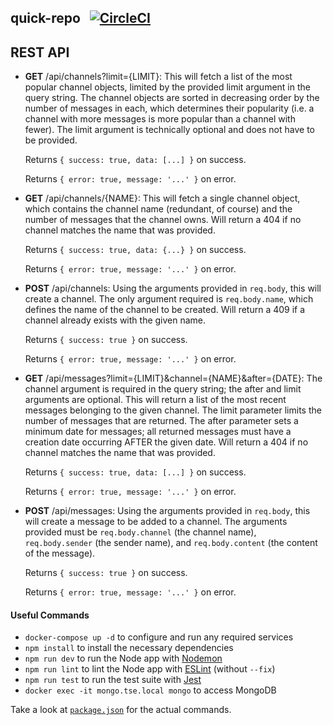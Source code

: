 ## quick-repo &nbsp; [![CircleCI](https://circleci.com/gh/sumeet-bansal/quick-repo/tree/master.svg?style=svg)](https://circleci.com/gh/sumeet-bansal/quick-repo/tree/master)



## REST API

* __GET__ /api/channels?limit={LIMIT}: This will fetch a list of the most popular channel objects, limited
  by the provided limit argument in the query string. The channel objects are sorted in decreasing order
  by the number of messages in each, which determines their popularity (i.e. a channel with more messages
  is more popular than a channel with fewer). The limit argument is technically optional and does not have
  to be provided. 

  Returns `{ success: true, data: [...] }` on success.

  Returns `{ error: true, message: '...' }` on error.

* __GET__ /api/channels/{NAME}: This will fetch a single channel object, which contains the channel name
  (redundant, of course) and the number of messages that the channel owns. Will return a 404 if no channel
  matches the name that was provided.

  Returns `{ success: true, data: {...} }` on success.

  Returns `{ error: true, message: '...' }` on error.

* __POST__ /api/channels: Using the arguments provided in `req.body`, this will create a channel. The
  only argument required is `req.body.name`, which defines the name of the channel to be created. Will return
  a 409 if a channel already exists with the given name. 

  Returns `{ success: true }` on success.

  Returns `{ error: true, message: '...' }` on error.

* __GET__ /api/messages?limit={LIMIT}&channel={NAME}&after={DATE}: The channel argument is required in the 
  query string; the after and limit arguments are optional. This will return a list of the most recent
  messages belonging to the given channel. The limit parameter limits the number of messages that are returned.
  The after parameter sets a minimum date for messages; all returned messages must have a creation date
  occurring AFTER the given date. Will return a 404 if no channel matches the name that was provided.

  Returns `{ success: true, data: [...] }` on success.

  Returns `{ error: true, message: '...' }` on error.

* __POST__ /api/messages: Using the arguments provided in `req.body`, this will create a message to be added
  to a channel. The arguments provided must be `req.body.channel` (the channel name), `req.body.sender`
  (the sender name), and `req.body.content` (the content of the message).  

  Returns `{ success: true }` on success.

  Returns `{ error: true, message: '...' }` on error.

#### Useful Commands
+ `docker-compose up -d` to configure and run any required services
+ `npm install` to install the necessary dependencies
+ `npm run dev` to run the Node app with [Nodemon](https://nodemon.io/)
+ `npm run lint` to lint the Node app with [ESLint](https://eslint.org/) (without `--fix`)
+ `npm run test` to run the test suite with [Jest](https://jestjs.io/)
+ `docker exec -it mongo.tse.local mongo` to access MongoDB

Take a look at [`package.json`](https://github.com/sumeet-bansal/quick-repo/blob/master/package.json) for the actual commands.